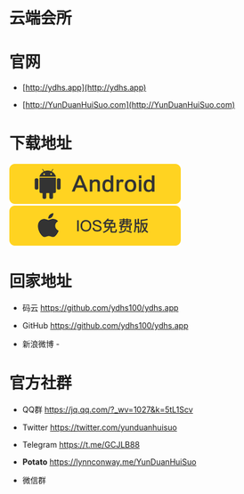 # 云端会所

# 官网

* [http://ydhs.app](http://ydhs.app)    

* [http://YunDuanHuiSuo.com](http://YunDuanHuiSuo.com)

# 下载地址

 [![云端会所APP安卓apk下载](/and_download.png "云端会所APP安卓apk下载")](http://YunDuanHuiSuo.com) [![云端会所APPiOS下载](/ios_download.png "云端会所APPiOS下载")](http://YunDuanHuiSuo.com) 


# 回家地址

* 码云  https://github.com/ydhs100/ydhs.app 

* GitHub  https://github.com/ydhs100/ydhs.app 

* 新浪微博  - 



# 官方社群

* QQ群  https://jq.qq.com/?_wv=1027&k=5tL1Scv 

* Twitter  https://twitter.com/yunduanhuisuo

* Telegram  https://t.me/GCJLB88 

* **Potato**  https://lynnconway.me/YunDuanHuiSuo 

* 微信群 


